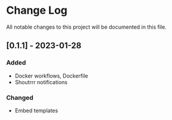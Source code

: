 
# Change Log
All notable changes to this project will be documented in this file.

## [0.1.1] - 2023-01-28
### Added
- Docker workflows, Dockerfile
- Shoutrrr notifications

### Changed
- Embed templates
